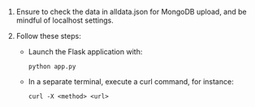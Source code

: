 1. Ensure to check the data in alldata.json for MongoDB upload, and be mindful of localhost settings.
   
2. Follow these steps:
   - Launch the Flask application with:
     ```
     python app.py
     ```
   - In a separate terminal, execute a curl command, for instance:
     ```
     curl -X <method> <url>
     ```
